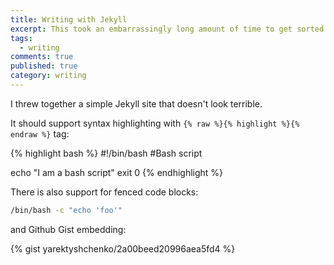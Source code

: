 ```yaml
---
title: Writing with Jekyll
excerpt: This took an embarrassingly long amount of time to get sorted
tags: 
  - writing
comments: true
published: true
category: writing
---
```


I threw together a simple Jekyll site that doesn't look terrible.

It should support syntax highlighting with `{% raw %}{% highlight %}{% endraw %}` tag:

{% highlight bash %}
#!/bin/bash
#Bash script

echo "I am a bash script"
exit 0
{% endhighlight %}

There is also support for fenced code blocks:
~~~bash
/bin/bash -c "echo 'foo'"
~~~

and Github Gist embedding:

{% gist yarektyshchenko/2a00beed20996aea5fd4 %}
